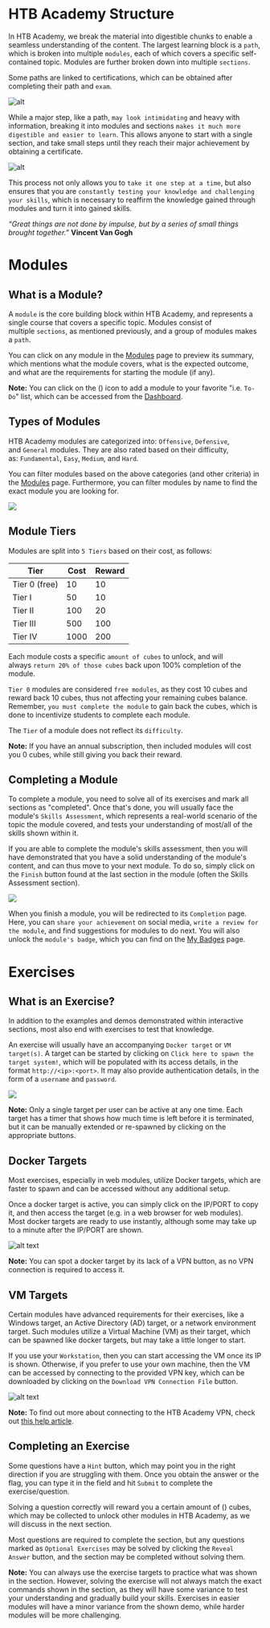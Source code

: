 # HTB Academy Structure

In HTB Academy, we break the material into digestible chunks to enable a seamless understanding of the content. The largest learning block is a `path`, which is broken into multiple `modules`, each of which covers a specific self-contained topic. Modules are further broken down into multiple `sections`.

Some paths are linked to certifications, which can be obtained after completing their path and `exam`.

![alt](https://academy.hackthebox.com/storage/modules/15/structure2.png)

While a major step, like a path, `may look intimidating` and heavy with information, breaking it into modules and sections `makes it much more digestible and easier to learn`. This allows anyone to start with a single section, and take small steps until they reach their major achievement by obtaining a certificate.

![alt](https://academy.hackthebox.com/storage/modules/15/small_steps.png)

This process not only allows you to `take it one step at a time`, but also ensures that you are `constantly testing your knowledge and challenging your skills`, which is necessary to reaffirm the knowledge gained through modules and turn it into gained skills.

_“Great things are not done by impulse, but by a series of small things brought together.”_ **Vincent Van Gogh**


# Modules

## What is a Module?

A `module` is the core building block within HTB Academy, and represents a single course that covers a specific topic. Modules consist of multiple `sections`, as mentioned previously, and a group of modules makes a `path`.

You can click on any module in the [Modules](https://academy.hackthebox.com/modules) page to preview its summary, which mentions what the module covers, what is the expected outcome, and what are the requirements for starting the module (if any).

**Note:** You can click on the () icon to add a module to your favorite "i.e. `To-Do`" list, which can be accessed from the [Dashboard](https://academy.hackthebox.com/dashboard).

## Types of Modules

HTB Academy modules are categorized into: `Offensive`, `Defensive`, and `General` modules. They are also rated based on their difficulty, as: `Fundamental`, `Easy`, `Medium`, and `Hard`.

You can filter modules based on the above categories (and other criteria) in the [Modules](https://academy.hackthebox.com/modules) page. Furthermore, you can filter modules by name to find the exact module you are looking for.

![](https://academy.hackthebox.com/storage/modules/15/new_bar.png)

## Module Tiers

Modules are split into `5 Tiers` based on their cost, as follows:

|Tier|Cost|Reward|
|---|---|---|
|Tier 0 (free)|10|10|
|Tier I|50|10|
|Tier II|100|20|
|Tier III|500|100|
|Tier IV|1000|200|

Each module costs a specific `amount of cubes` to unlock, and will always `return 20% of those cubes` back upon 100% completion of the module.

`Tier 0` modules are considered `free modules`, as they cost 10 cubes and reward back 10 cubes, thus not affecting your remaining cubes balance. Remember, `you must complete the module` to gain back the cubes, which is done to incentivize students to complete each module.

The `Tier` of a module does not reflect its `difficulty`.

**Note:** If you have an annual subscription, then included modules will cost you 0 cubes, while still giving you back their reward.

## Completing a Module

To complete a module, you need to solve all of its exercises and mark all sections as "completed". Once that's done, you will usually face the module's `Skills Assessment`, which represents a real-world scenario of the topic the module covered, and tests your understanding of most/all of the skills shown within it.

If you are able to complete the module's skills assessment, then you will have demonstrated that you have a solid understanding of the module's content, and can thus move to your next module. To do so, simply click on the `Finish` button found at the last section in the module (often the Skills Assessment section).

![](https://academy.hackthebox.com/storage/modules/15/finish_module.png)

When you finish a module, you will be redirected to its `Completion` page. Here, you can `share your achievement` on social media, `write a review for the module`, and find suggestions for modules to do next. You will also unlock the `module's badge`, which you can find on the [My Badges](https://academy.hackthebox.com/my-badges) page.

# Exercises

## What is an Exercise?

In addition to the examples and demos demonstrated within interactive sections, most also end with exercises to test that knowledge.

An exercise will usually have an accompanying `Docker target` or `VM target(s)`. A target can be started by clicking on `Click here to spawn the target system!`, which will be populated with its access details, in the format `http://<ip>:<port>`. It may also provide authentication details, in the form of a `username` and `password`.

![](https://academy.hackthebox.com/storage/modules/15/target_example.png)

**Note:** Only a single target per user can be active at any one time. Each target has a timer that shows how much time is left before it is terminated, but it can be manually extended or re-spawned by clicking on the appropriate buttons.

## Docker Targets

Most exercises, especially in web modules, utilize Docker targets, which are faster to spawn and can be accessed without any additional setup.

Once a docker target is active, you can simply click on the IP/PORT to copy it, and then access the target (e.g. in a web browser for web modules). Most docker targets are ready to use instantly, although some may take up to a minute after the IP/PORT are shown.

![alt text](https://academy.hackthebox.com/storage/modules/15/solving_interactive_exercise.gif)

**Note:** You can spot a docker target by its lack of a VPN button, as no VPN connection is required to access it.

## VM Targets

Certain modules have advanced requirements for their exercises, like a Windows target, an Active Directory (AD) target, or a network environment target. Such modules utilize a Virtual Machine (VM) as their target, which can be spawned like docker targets, but may take a little longer to start.

If you use your `Workstation`, then you can start accessing the VM once its IP is shown. Otherwise, if you prefer to use your own machine, then the VM can be accessed by connecting to the provided VPN key, which can be downloaded by clicking on the `Download VPN Connection File` button.

![alt text](https://academy.hackthebox.com/storage/modules/15/vm_example.jpg)

**Note:** To find out more about connecting to the HTB Academy VPN, check out [this help article](https://help.hackthebox.com/en/articles/9297532-connecting-to-academy-vpn).

## Completing an Exercise

Some questions have a `Hint` button, which may point you in the right direction if you are struggling with them. Once you obtain the answer or the flag, you can type it in the field and hit `Submit` to complete the exercise/question.

Solving a question correctly will reward you a certain amount of () cubes, which may be collected to unlock other modules in HTB Academy, as we will discuss in the next section.

Most questions are required to complete the section, but any questions marked as `Optional Exercises` may be solved by clicking the `Reveal Answer` button, and the section may be completed without solving them.

**Note:** You can always use the exercise targets to practice what was shown in the section. However, solving the exercise will not always match the exact commands shown in the section, as they will have some variance to test your understanding and gradually build your skills. Exercises in easier modules will have a minor variance from the shown demo, while harder modules will be more challenging.